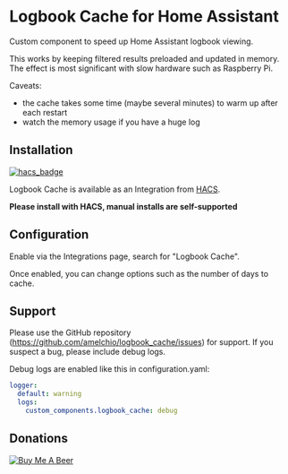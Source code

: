 # Logbook Cache for Home Assistant

Custom component to speed up Home Assistant logbook viewing.

This works by keeping filtered results preloaded and updated in memory. The effect is most significant with slow hardware such as Raspberry Pi.

Caveats:
- the cache takes some time (maybe several minutes) to warm up after each restart
- watch the memory usage if you have a huge log


## Installation

[![hacs_badge](https://img.shields.io/badge/HACS-Default-orange.svg)](https://github.com/custom-components/hacs)

Logbook Cache is available as an Integration from [HACS](https://github.com/custom-components/hacs).

**Please install with HACS, manual installs are self-supported**


## Configuration

Enable via the Integrations page, search for "Logbook Cache".

Once enabled, you can change options such as the number of days to cache.


## Support

Please use the GitHub repository (https://github.com/amelchio/logbook_cache/issues) for support. If you suspect a bug, please include debug logs.

Debug logs are enabled like this in configuration.yaml:
```yaml
logger:
  default: warning
  logs:
    custom_components.logbook_cache: debug
```


## Donations

<a href="https://www.buymeacoffee.com/amelchio" target="_blank"><img src="https://www.buymeacoffee.com/assets/img/custom_images/orange_img.png" alt="Buy Me A Beer" style="height: auto !important;width: auto !important;" ></a><br>

